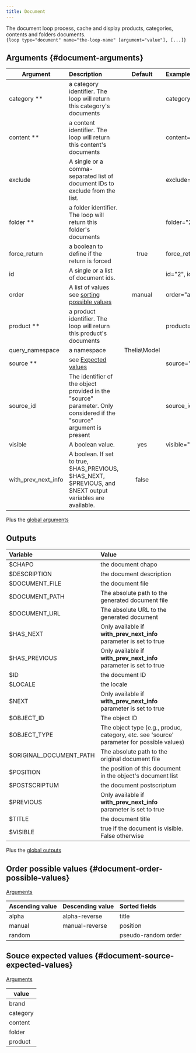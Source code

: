 ```yaml
---
title: Document
---
```


The document loop process, cache and display products, categories, contents and folders documents.  
`{loop type="document" name="the-loop-name" [argument="value"], [...]}`

## Arguments {#document-arguments}

| Argument    | Description                                                                                                          | Default | Example               |
|-------------|:---------------------------------------------------------------------------------------------------------------------|:-------:|:----------------------|
| category ** | a category identifier. The loop will return this category's documents                                                |         | category="2"          |
| content **  | a content identifier. The loop will return this content's documents                                                  |         | content="2"           |
| exclude     | A single or a comma-separated list of document IDs to exclude from the list.                                         |         | exclude="456,123"     |
| folder **   | a folder identifier. The loop will return this folder's documents                                                    |         | folder="2"            |
| force_return| a boolean to define if the return is forced                                                                          | true    | force_return="no"     |
| id          | A single or a list of document ids.                                                                                  |         | id="2", id="1,4,7"    |
| order       | A list of values see [sorting possible values](#document-order-possible-values)                                      | manual  | order="alpha_reverse" |
| product **  | a product identifier. The loop will return this product's documents                                                  |         | product="2"           |
| query_namespace| a namespace                                                                                                       | Thelia\\Model|                  |
| source **   | see [Expected values](#document-source-expected-values)                                                              |         | source="category"     |
| source_id   | The identifier of the object provided in the "source" parameter. Only considered if the "source" argument is present |         | source_id="2"         |
| visible     | A boolean value.                                                                                                     |   yes   | visible="no"          |
| with_prev_next_info| A boolean. If set to true, $HAS_PREVIOUS, $HAS_NEXT, $PREVIOUS, and $NEXT output variables are available.     |  false  |                       |

Plus the [global arguments](./global_arguments)

## Outputs

| Variable                | Value                                                                                     |
|:------------------------|:------------------------------------------------------------------------------------------|
| $CHAPO                  | the document chapo                                                                        |
| $DESCRIPTION            | the document description                                                                  |
| $DOCUMENT_FILE          | the document file                                                                         |
| $DOCUMENT_PATH          | The absolute path to the generated document file                                          |
| $DOCUMENT_URL           | The absolute URL to the generated document                                                |
| $HAS_NEXT               | Only available if <strong>with_prev_next_info</strong> parameter is set to true           |
| $HAS_PREVIOUS           | Only available if <strong>with_prev_next_info</strong> parameter is set to true           |
| $ID                     | the document ID                                                                           |
| $LOCALE                 | the locale                                                                                |
| $NEXT                   | Only available if <strong>with_prev_next_info</strong> parameter is set to true           |
| $OBJECT_ID              | The object ID                                                                             |
| $OBJECT_TYPE            | The object type (e.g., produc, category, etc. see 'source' parameter for possible values) |
| $ORIGINAL_DOCUMENT_PATH | The absolute path to the original document file                                           |
| $POSITION               | the position of this document in the object's document list                               |
| $POSTSCRIPTUM           | the document postscriptum                                                                 |
| $PREVIOUS               | Only available if <strong>with_prev_next_info</strong> parameter is set to true           |
| $TITLE                  | the document title                                                                        |
| $VISIBLE                | true if the document is visible. False otherwise                                          |

Plus the [global outputs](./global_outputs)

## Order possible values {#document-order-possible-values}

[Arguments](#document-arguments)

| Ascending value | Descending value | Sorted fields       |
|-----------------|------------------|:--------------------|
| alpha           | alpha-reverse    | title               |
| manual          | manual-reverse   | position            |
| random          |                  | pseudo-random order |

## Souce expected values {#document-source-expected-values}

[Arguments](#document-arguments)

| value    |
|----------|
| brand    |
| category |
| content  |
| folder   |
| product  |
